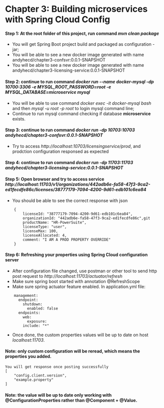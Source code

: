 # Chapter 3: Building microservices with Spring Cloud Config
#### Step 1: At the root folder of this project, run command *mvn clean package*
- You will get Spring Boot project build and packaged as configuration - jar;
- You will be able to see a new docker image generated with name andyhecd/chapter3-confsvr:0.0.1-SNAPSHOT
- You will be able to see a new docker image generated with name andyhecd/chapter3-licensing-service:0.0.1-SNAPSHOT
#### Step 2: continue to run command *docker run --name docker-mysql -dp 10700:3306 -e MYSQL_ROOT_PASSWORD=root -e MYSQL_DATABASE=microservice mysql* 
- You will be able to use command *docker exec -it docker-mysql bash* and then *mysql -u root -p root* to login mysql command line;
- Continue to run mysql command checking if database **microservice** exists.
#### Step 3: continue to run command *docker run -dp 10703:10703 andyhecd/chapter3-confsvr:0.0.1-SNAPSHOT* 
- Try to access *http://localhost:10703/licensingservice/prod*, and prodction configuration responsed as expected
#### Step 4: continue to run command *docker run -dp 11703:11703 andyhecd/chapter3-licensing-service:0.0.1-SNAPSHOT* 
#### Step 5: Open browser and try to access service *http://localhost:11703/v1/organizations/442adb6e-fa58-47f3-9ca2-ed1fecdfe86c/licenses/38777179-7094-4200-9d61-edb101c6ea84*
- You should be able to see the correct response with json 
```
	{
		licenseId: "38777179-7094-4200-9d61-edb101c6ea84",
		organizationId: "442adb6e-fa58-47f3-9ca2-ed1fecdfe86c",git 
		productName: "HR-PowerSuite",
		licenseType: "user",
		licenseMax: 100,
		licenseAllocated: 4,
		comment: "I AM A PROD PROPERTY OVERRIDE"
	}
```
#### Step 6: Refreshing your properties using Spring Cloud configuration server
- After configuration file changed, use postman or other tool to send http post request to *http://localhost:11703/actuator/refresh*
- Make sure spring boot started with annotation @RefreshScope
- Make sure spring actuator feature enabled. In application.yml file:
```
	management:
	  endpoint:
	    shutdown:
	      enabled: false
	  endpoints:
	    web:
	      exposure:
		include: "*"
```
- Once done, the custom properties values will be up to date on host *localhost:11703*.
#### Note: only custom configuration will be reread, which means the properties you added.
```
You will get response once posting successfully
[
    "config.client.version",
    "example.property"
]
```
#### Note: the value will be up to date only working with @ConfigurationProperties rather than @Component + @Value.
